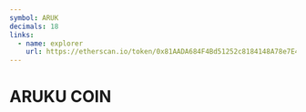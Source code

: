 ```yaml
---
symbol: ARUK
decimals: 18
links:
  - name: explorer
    url: https://etherscan.io/token/0x81AADA684F4Bd51252c8184148A78e7E4B44dc2c
---
```


# ARUKU COIN
